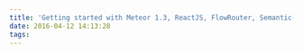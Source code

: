 ```yaml
---
title: 'Getting started with Meteor 1.3, ReactJS, FlowRouter, Semantic-UI, Digital Ocean, and single command deployment with Meteor Up X.'
date: 2016-04-12 14:13:28
tags:
---
```

